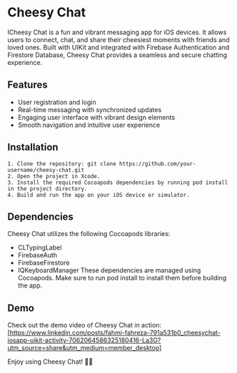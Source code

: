 # Cheesy Chat

ICheesy Chat is a fun and vibrant messaging app for iOS devices. It allows users to connect, chat, and share their cheesiest moments with friends and loved ones. Built with UIKit and integrated with Firebase Authentication and Firestore Database, Cheesy Chat provides a seamless and secure chatting experience.


## Features
- User registration and login
- Real-time messaging with synchronized updates
- Engaging user interface with vibrant design elements
- Smooth navigation and intuitive user experience

## Installation
    1. Clone the repository: git clone https://github.com/your-username/cheesy-chat.git
    2. Open the project in Xcode.
    3. Install the required Cocoapods dependencies by running pod install in the project directory.
    4. Build and run the app on your iOS device or simulator.

## Dependencies
Cheesy Chat utilizes the following Cocoapods libraries:
- CLTypingLabel
- FirebaseAuth
- FirebaseFirestore
- IQKeyboardManager
These dependencies are managed using Cocoapods. Make sure to run pod install to install them before building the app.

## Demo
Check out the demo video of Cheesy Chat in action: [https://www.linkedin.com/posts/fahmi-fahreza-791a531b0_cheesychat-iosapp-uikit-activity-7062064586325180416-La3G?utm_source=share&utm_medium=member_desktop]


Enjoy using Cheesy Chat! 🧀📱




